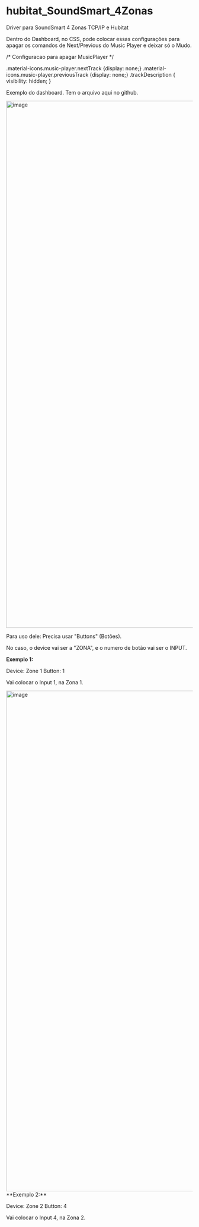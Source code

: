 # hubitat_SoundSmart_4Zonas
Driver para SoundSmart 4 Zonas TCP/IP e Hubitat




Dentro do Dashboard, no CSS, pode colocar essas configurações para apagar os comandos de Next/Previous do Music Player e deixar só o Mudo.

/* Configuracao para apagar MusicPlayer */ 

.material-icons.music-player.nextTrack 
{display: none;} 
.material-icons.music-player.previousTrack 
{display: none;} 
.trackDescription { visibility: hidden; } 


Exemplo do dashboard. Tem o arquivo aqui no github. 

<img width="1417" alt="image" src="https://github.com/user-attachments/assets/4f4c8efe-4744-4656-b205-b53baad0b421" />

Para uso dele: 
Precisa usar "Buttons" (Botões). 

No caso, o device vai ser a "ZONA", e o numero de botão vai ser o INPUT. 

**Exemplo 1:**

Device: Zone 1
Button: 1 

Vai colocar o Input 1, na Zona 1. 

<img width="1346" alt="image" src="https://github.com/user-attachments/assets/9d5331a9-2013-4d18-bced-96a8590a6797" />
<br>
**Exemplo 2:**

Device: Zone 2
Button: 4 

Vai colocar o Input 4, na Zona 2.


